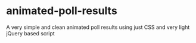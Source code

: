 animated-poll-results
=====================

A very simple and clean animated poll results using just CSS and very light jQuery based script
